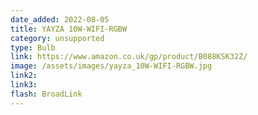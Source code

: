```yaml
---
date_added: 2022-08-05
title: YAYZA 10W-WIFI-RGBW
category: unsupported
type: Bulb
link: https://www.amazon.co.uk/gp/product/B088KSK32Z/
image: /assets/images/yayza_10W-WIFI-RGBW.jpg
link2: 
link3: 
flash: BroadLink
---
```

